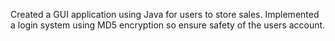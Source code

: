 Created a GUI application using Java for users to store sales. Implemented a login system using MD5 encryption so ensure safety of the users account.

